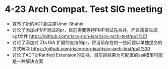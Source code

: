# 4-23 Arch Compat. Test SlG meeting

- 宣布了新的ACT副主席Umer Shahid
- 讨论了添加ePMP测试的pr，目前需要等待PMP测试先合并，而且需要生成cgf文件 https://github.com/riscv-non-isa/riscv-arch-test/pull/301
- 讨论了添加对 Zfa ISA 扩展的支持的pr，将当前存在的一些问题以单独提交的方式解决 https://github.com/riscv-non-isa/riscv-arch-test/pull/330
- 讨论了ACT对Ratified Extension的支持，目前的结果为可配置的sail模型可能是一种解决方案